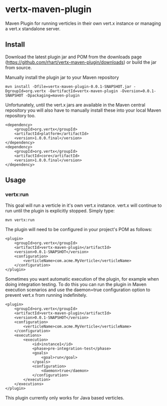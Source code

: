 vertx-maven-plugin
==================

Maven Plugin for running verticles in their own vert.x instance or managing a vert.x standalone server.

Install
-----

Download the latest plugin jar and POM from the downloads page (https://github.com/rhart/vertx-maven-plugin/downloads) or build the jar from source.

Manually install the plugin jar to your Maven repository

	mvn install -Dfile=vertx-maven-plugin-0.0.1-SNAPSHOT.jar -DgroupId=org.vertx -DartifactId=vertx-maven-plugin -Dversion=0.0.1-SNAPSHOT -Dpackaging=maven-plugin

Unfortunately, until the vert.x jars are available in the Maven central repository you will also have to manually install these into your local Maven repository too.

	<dependency>
		<groupId>org.vertx</groupId>
		<artifactId>platform</artifactId>
		<version>1.0.0.final</version>
	</dependency>
	<dependency>
		<groupId>org.vertx</groupId>
		<artifactId>core</artifactId>
		<version>1.0.0.final</version>
	</dependency>

Usage
-----

### vertx:run

This goal will run a verticle in it's own vert.x instance.  vert.x will continue to run until the plugin is explicitly stopped.  Simply type:

	mvn vertx:run
	
The plugin will need to be configured in your project's POM as follows:

	<plugin>
		<groupId>org.vertx</groupId>
		<artifactId>vertx-maven-plugin</artifactId>
		<version>0.0.1-SNAPSHOT</version>
		<configuration>
			<verticleName>com.acme.MyVerticle</verticleName>
		</configuration>
	</plugin>

Sometimes you want automatic execution of the plugin, for example when doing integration testing.
To do this you can run the plugin in Maven execution scenarios and use the daemon=true configuration option to prevent vert.x from running indefinitely.

	<plugin>
		<groupId>org.vertx</groupId>
		<artifactId>vertx-maven-plugin</artifactId>
		<version>0.0.1-SNAPSHOT</version>
		<configuration>
			<verticleName>com.acme.MyVerticle</verticleName>
		</configuration>
		<executions>
			<execution>
				<id>instance1</id>
				<phase>pre-integration-test</phase>
				<goals>
					<goal>run</goal>
				</goals>
				<configuration>
					<daemon>true</daemon>
				</configuration>
			</execution>
		</executions>
	</plugin> 


This plugin currently only works for Java based verticles.



	
